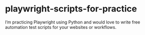 # playwright-scripts-for-practice
I’m practicing Playwright using Python and would love to write free automation test scripts for your websites or workflows.
